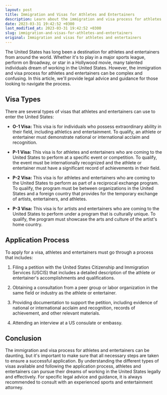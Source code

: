 ```yaml
---
layout: post
title: Immigration and Visas for Athletes and Entertainers
description: Learn about the immigration and visa process for athletes and entertainers who wish to work in the United States. This article provides legal advice and guidance in the sports and entertainment law category.
date: 2023-03-31 19:42:52 +0300
last_modified_at: 2023-03-31 19:42:52 +0300
slug: immigration-and-visas-for-athletes-and-entertainers
original: Immigration and visas for athletes and entertainers
---
```


The United States has long been a destination for athletes and entertainers from around the world. Whether it's to play in a major sports league, perform on Broadway, or star in a Hollywood movie, many talented individuals dream of working in the United States. However, the immigration and visa process for athletes and entertainers can be complex and confusing. In this article, we'll provide legal advice and guidance for those looking to navigate the process.

## Visa Types

There are several types of visas that athletes and entertainers can use to enter the United States:

* **O-1 Visa:** This visa is for individuals who possess extraordinary ability in their field, including athletics and entertainment. To qualify, an athlete or entertainer must demonstrate national or international acclaim and recognition.

* **P-1 Visa:** This visa is for athletes and entertainers who are coming to the United States to perform at a specific event or competition. To qualify, the event must be internationally recognized and the athlete or entertainer must have a significant record of achievements in their field.

* **P-2 Visa:** This visa is for athletes and entertainers who are coming to the United States to perform as part of a reciprocal exchange program. To qualify, the program must be between organizations in the United States and a foreign country that provides for the temporary exchange of artists, entertainers, and athletes.

* **P-3 Visa:** This visa is for artists and entertainers who are coming to the United States to perform under a program that is culturally unique. To qualify, the program must showcase the arts and culture of the artist's home country.

## Application Process

To apply for a visa, athletes and entertainers must go through a process that includes:

1. Filing a petition with the United States Citizenship and Immigration Services (USCIS) that includes a detailed description of the athlete or entertainer's accomplishments and qualifications.

2. Obtaining a consultation from a peer group or labor organization in the same field or industry as the athlete or entertainer.

3. Providing documentation to support the petition, including evidence of national or international acclaim and recognition, records of achievement, and other relevant materials.

4. Attending an interview at a US consulate or embassy.

## Conclusion

The immigration and visa process for athletes and entertainers can be daunting, but it's important to make sure that all necessary steps are taken to ensure a successful application. By understanding the different types of visas available and following the application process, athletes and entertainers can pursue their dreams of working in the United States legally and effectively. For specific legal advice and guidance, it is always recommended to consult with an experienced sports and entertainment attorney.